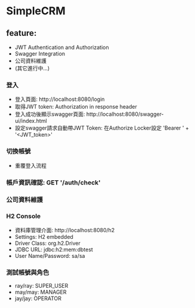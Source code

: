 # SimpleCRM
## feature:
* JWT Authentication and Authorization
* Swagger Integration
* 公司資料維護
* (其它進行中…)

### 登入
* 登入頁面: http://localhost:8080/login
* 取得JWT token: Authorization in response header
* 登入成功後顯示swagger頁面: http://localhost:8080/swagger-ui/index.html
* 設定swagger請求自動帶JWT Token: 在Authorize Locker設定 'Bearer ' + '<JWT_token>'

### 切換帳號
* 重覆登入流程  

### 帳戶資訊確認: GET '/auth/check'  

### 公司資料維護

### H2 Console
* 資料庫管理介面: http://localhost:8080/h2
* Settings: H2 embedded
* Driver Class: org.h2.Driver
* JDBC URL: jdbc:h2:mem:dbtest
* User Name/Password: sa/sa  

### 測試帳號與角色
* ray/ray: SUPER_USER
* may/may: MANAGER
* jay/jay: OPERATOR




